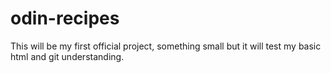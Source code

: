 # odin-recipes
This will be my first official project, something small but it will test my basic html and git understanding.